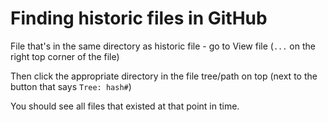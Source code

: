 # Finding historic files in GitHub

File that's in the same directory as historic file - go to View file (`...` on the right top corner of the file)

Then click the appropriate directory in the file tree/path on top (next to the button that says `Tree: hash#`)

You should see all files that existed at that point in time.
